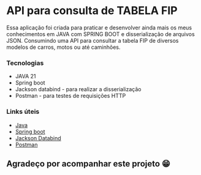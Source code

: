 # API para consulta de TABELA FIP

Essa aplicação foi criada para praticar e desenvolver ainda mais
os meus conhecimentos em JAVA com SPRING BOOT e disserialização de
arquivos JSON. Consumindo uma API para consultar a tabela FIP de diversos
modelos de carros, motos ou até caminhões. 

### Tecnologias
- JAVA 21
- Spring boot
- Jackson databind - para realizar a disserialização
- Postman - para testes de requisições HTTP

### Links úteis
- [Java](https://www.oracle.com/br/java/technologies/downloads/#java21)
- [Spring boot](https://start.spring.io/)
- [Jackson Databind](https://mvnrepository.com/artifact/com.fasterxml.jackson.core/jackson-databind)
- [Postman](https://www.postman.com/)

## Agradeço por acompanhar este projeto 😁